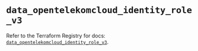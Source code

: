 # `data_opentelekomcloud_identity_role_v3`

Refer to the Terraform Registry for docs: [`data_opentelekomcloud_identity_role_v3`](https://registry.terraform.io/providers/opentelekomcloud/opentelekomcloud/1.36.2/docs/data-sources/identity_role_v3).
